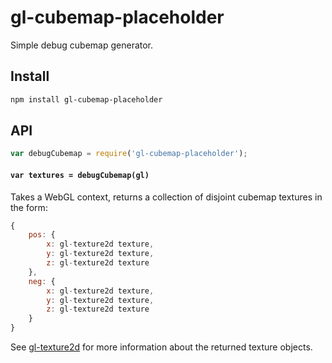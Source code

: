 # gl-cubemap-placeholder

Simple debug cubemap generator.

## Install

```sh
npm install gl-cubemap-placeholder
```

## API
```js
var debugCubemap = require('gl-cubemap-placeholder');
```

#### `var textures = debugCubemap(gl)`

Takes a WebGL context, returns a collection of disjoint cubemap textures
in the form:

```js
{
    pos: {
        x: gl-texture2d texture,
        y: gl-texture2d texture,
        z: gl-texture2d texture
    },
    neg: {
        x: gl-texture2d texture,
        y: gl-texture2d texture,
        z: gl-texture2d texture
    }
}
```

See [gl-texture2d](https://github.com/stackgl/gl-texture2d) for more
information about the returned texture objects.
